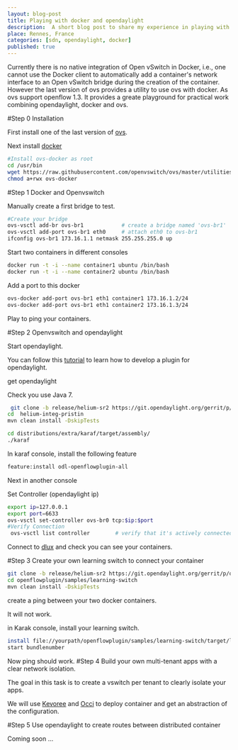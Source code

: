 ```yaml
---
layout: blog-post
title: Playing with docker and opendaylight
description:  A short blog post to share my experience in playing with opendaylight and docker
place: Rennes, France
categories: [sdn, opendaylight, docker]
published: true
---
```



Currently there is no native integration of Open vSwitch in Docker, i.e., one cannot use the Docker client to automatically add a container's network interface to an Open vSwitch bridge during the creation of the container. However the last version of ovs provides a utility to use ovs with docker. As ovs support openflow 1.3. It provides a greate playground for practical work combining opendaylight, docker and ovs. 


<!--more-->

#Step 0 Installation

First install one of the last version of [ovs](http://openvswitch.org/download/).

Next install [docker](https://www.docker.com/)

```bash
#Install ovs-docker as root
cd /usr/bin
wget https://raw.githubusercontent.com/openvswitch/ovs/master/utilities/ovs-docker
chmod a+rwx ovs-docker
```

#Step 1 Docker and Openvswitch

Manually create a first bridge to test. 

```bash
#Create your bridge
ovs-vsctl add-br ovs-br1            # create a bridge named 'ovs-br1'
ovs-vsctl add-port ovs-br1 eth0     # attach eth0 to ovs-br1
ifconfig ovs-br1 173.16.1.1 netmask 255.255.255.0 up
```

Start two containers in different consoles

```bash
docker run -t -i --name container1 ubuntu /bin/bash
docker run -t -i --name container2 ubuntu /bin/bash
```

Add a port to this docker

```bash
ovs-docker add-port ovs-br1 eth1 container1 173.16.1.2/24
ovs-docker add-port ovs-br1 eth1 container2 173.16.1.3/24
```

Play to ping your containers. 

#Step 2 Openvswitch and opendaylight

Start opendaylight. 

You can follow this [tutorial](https://wiki.opendaylight.org/view/OpenDaylight_Controller:MD-SAL:Startup_Project_Archetype#Part_2_-_Hello_World_-_Defining_a_Simple_RPC) to learn how to develop a plugin for opendaylight. 



get opendaylight

Check you use Java 7.

```bash
 git clone -b release/helium-sr2 https://git.opendaylight.org/gerrit/p/integration.git helium-integ-pristin	
cd  helium-integ-pristin
mvn clean install -DskipTests

cd distributions/extra/karaf/target/assembly/
./karaf
```


In karaf console, install the following feature

```bash
feature:install odl-openflowplugin-all
```

Next in another console

Set Controller (opendaylight ip)

```bash
export ip=127.0.0.1
export port=6633
ovs-vsctl set-controller ovs-br0 tcp:$ip:$port
#Verify Connection
 ovs-vsctl list controller        # verify that it's actively connected
```

Connect to [dlux]( http://localhost:9000/DLUX/index.html) and check you can see your containers. 


#Step 3 Create your own learning switch to connect your container

```bash
git clone -b release/helium-sr2 https://git.opendaylight.org/gerrit/p/openflowplugin.git openflowplugin
cd openflowplugin/samples/learning-switch
mvn clean install -DskipTests
```



create a ping between your two docker containers. 

It will not work. 

in Karak console, install your learning switch. 

```bash
install file://yourpath/openflowplugin/samples/learning-switch/target/learning-switch-0.0.5-Helium-SR2.jar
start bundlenumber
```

Now ping should work. 
#Step 4 Build your own multi-tenant apps with a clear network isolation. 

The goal in this task is to create a vswitch per tenant to clearly isolate your apps. 

We will use [Kevoree](http://www.kevoree.org) and [Occi](http://www.occiware.org/bin/view/Main/) to deploy container and get an abstraction of the configuration. 


#Step 5 Use opendaylight to create routes between distributed container

Coming soon ...
